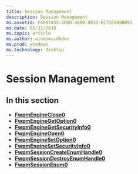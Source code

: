 ```yaml
---
title: Session Management
description: Session Management
ms.assetid: F4987435-2D6D-460B-801D-EC71E9A9BB91
ms.date: 05/31/2018
ms.topic: article
ms.author: windowssdkdev
ms.prod: windows
ms.technology: desktop
---
```


# Session Management

## In this section

-   [**FwpmEngineClose0**](/windows/win32/Fwpmu/nf-fwpmu-fwpmengineclose0?branch=master)
-   [**FwpmEngineGetOption0**](/windows/win32/Fwpmu/nf-fwpmu-fwpmenginegetoption0?branch=master)
-   [**FwpmEngineGetSecurityInfo0**](/windows/win32/Fwpmu/nf-fwpmu-fwpmenginegetsecurityinfo0?branch=master)
-   [**FwpmEngineOpen0**](/windows/win32/Fwpmu/nf-fwpmu-fwpmengineopen0?branch=master)
-   [**FwpmEngineSetOption0**](/windows/win32/Fwpmu/nf-fwpmu-fwpmenginesetoption0?branch=master)
-   [**FwpmEngineSetSecurityInfo0**](/windows/win32/Fwpmu/nf-fwpmu-fwpmenginesetsecurityinfo0?branch=master)
-   [**FwpmSessionCreateEnumHandle0**](/windows/win32/Fwpmu/nf-fwpmu-fwpmsessioncreateenumhandle0?branch=master)
-   [**FwpmSessionDestroyEnumHandle0**](/windows/win32/Fwpmu/nf-fwpmu-fwpmsessiondestroyenumhandle0?branch=master)
-   [**FwpmSessionEnum0**](/windows/win32/Fwpmu/nf-fwpmu-fwpmsessionenum0?branch=master)

 

 




